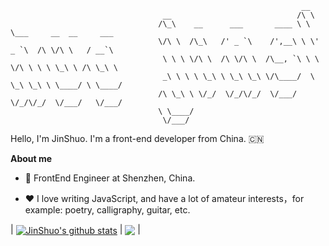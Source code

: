                                                                      __                           
                                      __                            /\ \                          
                                     /\_\    __      ___       ____ \ \ \___     __  __     ___   
                                     \/\ \  /\_\   /' _ `\    /',__\ \ \' _ `\  /\ \/\ \   / __`\ 
                                      \ \ \ \/\ \  /\ \/\ \  /\__, `\ \ \ \/\ \ \ \ \_\ \ /\ \_\ \
                                      _\ \ \ \ \_\ \ \_\ \_\ \/\____/  \ \_\ \_\ \ \____/ \ \____/
                                     /\ \_\ \ \/_/  \/_/\/_/  \/___/    \/_/\/_/  \/___/   \/___/ 
                                     \ \____/
                                      \/___/


Hello, I'm JinShuo. I'm a front-end developer from China. 🇨🇳

**About me**

- 💼 FrontEnd Engineer at Shenzhen, China.

- ❤️ I love writing JavaScript, and have a lot of amateur interests，for example: poetry, calligraphy, guitar, etc.

| <a href="https://github.com/jsdegithub/github-readme-stats"><img align="center" src="https://github-readme-stats.vercel.app/api?username=jsdegithub&show_icons=true&include_all_commits=true&theme=buefy&hide_border=true" alt="JinShuo's github stats" /></a> | <a href="https://github.com/jsdegithub/github-readme-stats"><img align="center" src="https://github-readme-stats.vercel.app/api/top-langs/?username=jsdegithub&layout=compact&theme=buefy&hide_border=true" /></a> |
